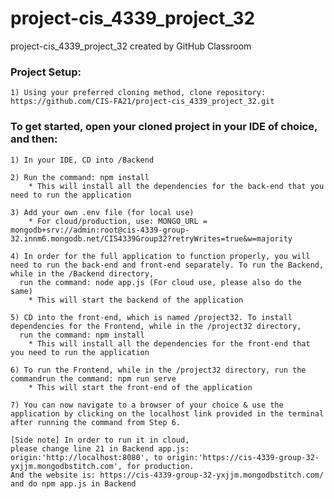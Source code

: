 # project-cis_4339_project_32
project-cis_4339_project_32 created by GitHub Classroom


### Project Setup: 
    1) Using your preferred cloning method, clone repository: https://github.com/CIS-FA21/project-cis_4339_project_32.git 

### To get started, open your cloned project in your IDE of choice, and then:
    1) In your IDE, CD into /Backend
    
    2) Run the command: npm install
        * This will install all the dependencies for the back-end that you need to run the application
        
    3) Add your own .env file (for local use)
        * For cloud/production, use: MONGO_URL = mongodb+srv://admin:root@cis-4339-group-32.innm6.mongodb.net/CIS4339Group32?retryWrites=true&w=majority 
        
    4) In order for the full application to function properly, you will need to run the back-end and front-end separately. To run the Backend, while in the /Backend directory,
      run the command: node app.js (For cloud use, please also do the same) 
        * This will start the backend of the application
        
    5) CD into the front-end, which is named /project32. To install dependencies for the Frontend, while in the /project32 directory,
      run the command: npm install
        * This will install all the dependencies for the front-end that you need to run the application
      
    6) To run the Frontend, while in the /project32 directory, run the commandrun the command: npm run serve
        * This will start the front-end of the application
    
    7) You can now navigate to a browser of your choice & use the application by clicking on the localhost link provided in the terminal after running the command from Step 6.
        
    [Side note] In order to run it in cloud,
    please change line 21 in Backend app.js: origin:'http://localhost:8080', to origin:'https://cis-4339-group-32-yxjjm.mongodbstitch.com', for production.
    And the website is: https://cis-4339-group-32-yxjjm.mongodbstitch.com/ and do npm app.js in Backend

